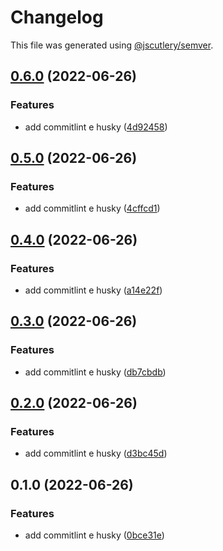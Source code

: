 # Changelog

This file was generated using [@jscutlery/semver](https://github.com/jscutlery/semver).

## [0.6.0](https://github.com/Jucian0/nx-monorepo/compare/use-alert-0.5.0...use-alert-0.6.0) (2022-06-26)


### Features

* add commitlint e husky ([4d92458](https://github.com/Jucian0/nx-monorepo/commit/4d924582237b3d7049afaf1ae16e82a61acb454c))

## [0.5.0](https://github.com/Jucian0/nx-monorepo/compare/use-alert-0.4.0...use-alert-0.5.0) (2022-06-26)


### Features

* add commitlint e husky ([4cffcd1](https://github.com/Jucian0/nx-monorepo/commit/4cffcd164c4924bbad791546ac14dc0d86b3cf14))

## [0.4.0](https://github.com/Jucian0/nx-monorepo/compare/use-alert-0.3.0...use-alert-0.4.0) (2022-06-26)


### Features

* add commitlint e husky ([a14e22f](https://github.com/Jucian0/nx-monorepo/commit/a14e22faa987893a0f8d7822b90f49bd06c9c9d9))

## [0.3.0](https://github.com/Jucian0/nx-monorepo/compare/use-alert-0.2.0...use-alert-0.3.0) (2022-06-26)


### Features

* add commitlint e husky ([db7cbdb](https://github.com/Jucian0/nx-monorepo/commit/db7cbdb829a5d6240bef1de55b04f088f4cdded0))

## [0.2.0](https://github.com/Jucian0/nx-monorepo/compare/use-alert-0.1.0...use-alert-0.2.0) (2022-06-26)


### Features

* add commitlint e husky ([d3bc45d](https://github.com/Jucian0/nx-monorepo/commit/d3bc45da07fcbacc79961e4e5d31ded23a88f312))

## 0.1.0 (2022-06-26)


### Features

* add commitlint e husky ([0bce31e](https://github.com/Jucian0/nx-monorepo/commit/0bce31e4daf9ff9f4c1473d8594698d44316df82))
